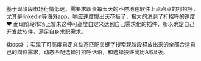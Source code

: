 
基于现阶段市场行情低迷，需要求职责每天天的不停地在软件上点点点的打招呼，尤其是linkedin等海外app，响应速度慢出天花板了，极大的消磨了打招呼的速度♥
而现阶段市场上暂未这种可高度自定义达到自己需求化的插件，所以确定自己开发款软件，满足自身求职需求。

《boss》 ：实现了可高度自定义动态匹配关键字搜索现阶段释放出来的全部合适自己的岗位需求，动态匹配选择打招呼话语，和选择投递简历A或B版。


